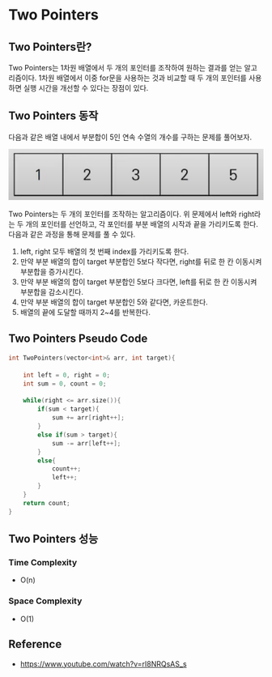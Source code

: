 # Two Pointers

## Two Pointers란?

Two Pointers는 1차원 배열에서 두 개의 포인터를 조작하여 원하는 결과를 얻는 알고리즘이다. 1차원 배열에서 이중 for문을 사용하는 것과 비교할 때 두 개의 포인터를 사용하면 실행 시간을 개선할 수 있다는 장점이 있다.

## Two Pointers 동작

다음과 같은 배열 내에서 부분합이 5인 연속 수열의 개수를 구하는 문제를 풀어보자.

![](images/2021-09-22-08-12-32.png)

Two Pointers는 두 개의 포인터를 조작하는 알고리즘이다. 위 문제에서 left와 right라는 두 개의 포인터를 선언하고, 각 포인터를 부분 배열의 시작과 끝을 가리키도록 한다. 다음과 같은 과정을 통해 문제를 풀 수 있다.

1. left, right 모두 배열의 첫 번째 index를 가리키도록 한다.
2. 만약 부분 배열의 합이 target 부분합인 5보다 작다면, right를 뒤로 한 칸 이동시켜 부분합을 증가시킨다.
3. 만약 부분 배열의 합이 target 부분합인 5보다 크다면, left를 뒤로 한 칸 이동시켜 부분합을 감소시킨다.
4. 만약 부분 배열의 합이 target 부분합인 5와 같다면, 카운트한다.
5. 배열의 끝에 도달할 때까지 2~4를 반복한다.

## Two Pointers Pseudo Code

```C++
int TwoPointers(vector<int>& arr, int target){

    int left = 0, right = 0;
    int sum = 0, count = 0;

    while(right <= arr.size()){
        if(sum < target){
            sum += arr[right++];
        }
        else if(sum > target){
            sum -= arr[left++];
        }
        else{
            count++;
            left++;
        }
    }
    return count;
}
```

## Two Pointers 성능

### Time Complexity

- O(n)

### Space Complexity

- O(1)

## Reference

- https://www.youtube.com/watch?v=rI8NRQsAS_s
